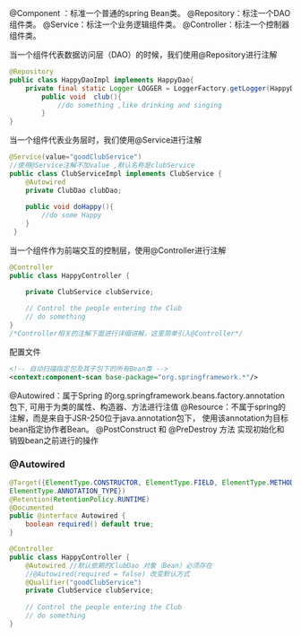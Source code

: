 @Component ：标准一个普通的spring Bean类。
@Repository：标注一个DAO组件类。
@Service：标注一个业务逻辑组件类。
@Controller：标注一个控制器组件类。

当一个组件代表数据访问层（DAO）的时候，我们使用@Repository进行注解
```java
@Repository
public class HappyDaoImpl implements HappyDao{
    private final static Logger LOGGER = LoggerFactory.getLogger(HappyDaoImpl.class);
        public void  club(){
            //do something ,like drinking and singing
        }
}
```

当一个组件代表业务层时，我们使用@Service进行注解
```java
@Service(value="goodClubService")
//使用@Service注解不加value ,默认名称是clubService
public class ClubServiceImpl implements ClubService {
    @Autowired
    private ClubDao clubDao;
  
    public void doHappy(){
        //do some Happy
    }
 }
```

当一个组件作为前端交互的控制层，使用@Controller进行注解
```java
@Controller
public class HappyController {

    private ClubService clubService;
    
	// Control the people entering the Club
	// do something
}
/*Controller相关的注解下面进行详细讲解，这里简单引入@Controller*/
```

配置文件
```xml
<!-- 自动扫描指定包及其子包下的所有Bean类 -->
<context:component-scan base-package="org.springframework.*"/>
```

@Autowired：属于Spring 的org.springframework.beans.factory.annotation包下,
可用于为类的属性、构造器、方法进行注值 
@Resource：不属于spring的注解，而是来自于JSR-250位于java.annotation包下，
使用该annotation为目标bean指定协作者Bean。 
@PostConstruct 和 @PreDestroy 方法 实现初始化和销毁bean之前进行的操作

### @Autowired
```java
@Target({ElementType.CONSTRUCTOR, ElementType.FIELD, ElementType.METHOD, 
ElementType.ANNOTATION_TYPE})
@Retention(RetentionPolicy.RUNTIME)
@Documented
public @interface Autowired {
    boolean required() default true;
}
```

```java
@Controller
public class HappyController {
	@Autowired //默认依赖的ClubDao 对象（Bean）必须存在
	//@Autowired(required = false) 改变默认方式
	@Qualifier("goodClubService")
    private ClubService clubService;
    
	// Control the people entering the Club
	// do something
}
```
